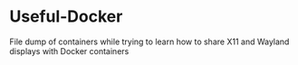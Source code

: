 # Useful-Docker
File dump of containers while trying to learn how to share X11 and Wayland displays with Docker containers
